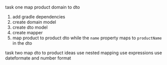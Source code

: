 task one map product domain to dto

1. add gradle dependencies
2. create domain model 
3. create dto model
4. create mapper
5. map product to product dto while the `name` property maps to `productName` in the dto

task two map dto to product
ideas
use nested mapping
use expressions
use dateformate and number format